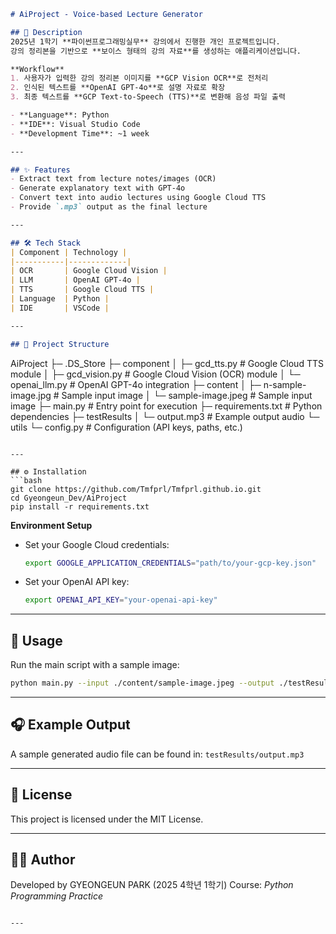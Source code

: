 ```markdown
# AiProject - Voice-based Lecture Generator

## 📌 Description
2025년 1학기 **파이썬프로그래밍실무** 강의에서 진행한 개인 프로젝트입니다.  
강의 정리본을 기반으로 **보이스 형태의 강의 자료**를 생성하는 애플리케이션입니다.  

**Workflow**  
1. 사용자가 입력한 강의 정리본 이미지를 **GCP Vision OCR**로 전처리  
2. 인식된 텍스트를 **OpenAI GPT-4o**로 설명 자료로 확장  
3. 최종 텍스트를 **GCP Text-to-Speech (TTS)**로 변환해 음성 파일 출력  

- **Language**: Python  
- **IDE**: Visual Studio Code  
- **Development Time**: ~1 week  

---

## ✨ Features
- Extract text from lecture notes/images (OCR)
- Generate explanatory text with GPT-4o
- Convert text into audio lectures using Google Cloud TTS
- Provide `.mp3` output as the final lecture

---

## 🛠️ Tech Stack
| Component | Technology |
|-----------|-------------|
| OCR       | Google Cloud Vision |
| LLM       | OpenAI GPT-4o |
| TTS       | Google Cloud TTS |
| Language  | Python |
| IDE       | VSCode |

---

## 📂 Project Structure
```

AiProject
├─ .DS\_Store
├─ component
│  ├─ gcd\_tts.py         # Google Cloud TTS module
│  ├─ gcd\_vision.py      # Google Cloud Vision (OCR) module
│  └─ openai\_llm.py      # OpenAI GPT-4o integration
├─ content
│  ├─ n-sample-image.jpg # Sample input image
│  └─ sample-image.jpeg  # Sample input image
├─ main.py               # Entry point for execution
├─ requirements.txt      # Python dependencies
├─ testResults
│  └─ output.mp3         # Example output audio
└─ utils
└─ config.py          # Configuration (API keys, paths, etc.)

````

---

## ⚙️ Installation
```bash
git clone https://github.com/Tmfprl/Tmfprl.github.io.git
cd Gyeongeun_Dev/AiProject
pip install -r requirements.txt
````

**Environment Setup**

* Set your Google Cloud credentials:

  ```bash
  export GOOGLE_APPLICATION_CREDENTIALS="path/to/your-gcp-key.json"
  ```
* Set your OpenAI API key:

  ```bash
  export OPENAI_API_KEY="your-openai-api-key"
  ```

---

## 🚀 Usage

Run the main script with a sample image:

```bash
python main.py --input ./content/sample-image.jpeg --output ./testResults/output.mp3
```

---

## 🎧 Example Output

A sample generated audio file can be found in:
`testResults/output.mp3`

---

## 📜 License

This project is licensed under the MIT License.

---

## 👩‍💻 Author

Developed by GYEONGEUN PARK (2025 4학년 1학기)
Course: *Python Programming Practice*

```

---

